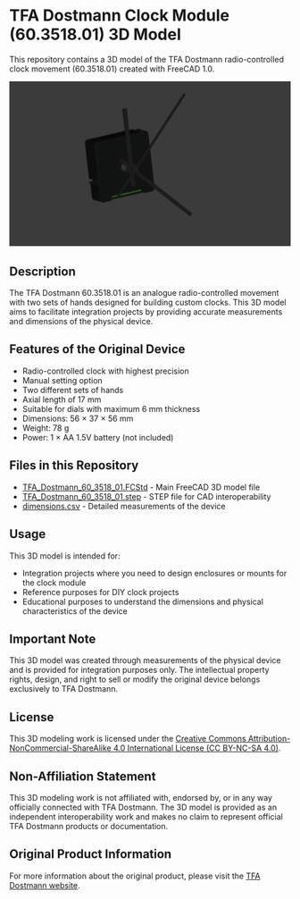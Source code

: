 # TFA Dostmann Clock Module (60.3518.01) 3D Model

This repository contains a 3D model of the TFA Dostmann radio-controlled clock movement (60.3518.01) created with FreeCAD 1.0.

![TFA Dostmann radio-controlled clock movement](TFA_Dostmann_60_3518_01.png)

## Description

The TFA Dostmann 60.3518.01 is an analogue radio-controlled movement with two sets of hands designed for building custom clocks. This 3D model aims to facilitate integration projects by providing accurate measurements and dimensions of the physical device.

## Features of the Original Device

- Radio-controlled clock with highest precision
- Manual setting option
- Two different sets of hands
- Axial length of 17 mm
- Suitable for dials with maximum 6 mm thickness
- Dimensions: 56 × 37 × 56 mm
- Weight: 78 g
- Power: 1 × AA 1.5V battery (not included)

## Files in this Repository

- [TFA_Dostmann_60_3518_01.FCStd](TFA_Dostmann_60_3518_01.FCStd) - Main FreeCAD 3D model file
- [TFA_Dostmann_60_3518_01.step](TFA_Dostmann_60_3518_01.step) - STEP file for CAD interoperability
- [dimensions.csv](dimensions.csv) - Detailed measurements of the device

## Usage

This 3D model is intended for:

- Integration projects where you need to design enclosures or mounts for the clock module
- Reference purposes for DIY clock projects
- Educational purposes to understand the dimensions and physical characteristics of the device

## Important Note

This 3D model was created through measurements of the physical device and is provided for integration purposes only. The intellectual property rights, design, and right to sell or modify the original device belongs exclusively to TFA Dostmann.

## License

This 3D modeling work is licensed under the [Creative Commons Attribution-NonCommercial-ShareAlike 4.0 International License (CC BY-NC-SA 4.0)](LICENSE).

## Non-Affiliation Statement

This 3D modeling work is not affiliated with, endorsed by, or in any way officially connected with TFA Dostmann. The 3D model is provided as an independent interoperability work and makes no claim to represent official TFA Dostmann products or documentation.

## Original Product Information

For more information about the original product, please visit the [TFA Dostmann website](https://www.tfa-dostmann.de/en/product/analogue-radio-controlled-movement-with-two-sets-of-hands-60-3518/).

